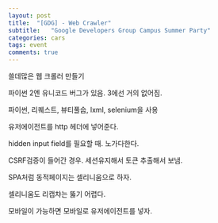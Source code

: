 ```yaml
---
layout: post
title:  "[GDG] - Web Crawler"
subtitle:   "Google Developers Group Campus Summer Party"
categories: cars
tags: event
comments: true
---
```


쓸데많은 웹 크롤러 만들기

파이썬 2엔 유니코드 버그가 있음. 3에선 거의 없어짐.

파이썬, 리퀘스트, 뷰티풀숩, lxml, selenium을 사용

유저에이전트를 http 헤더에 넣어준다.

hidden input field를 필요할 때. 노가다한다.

CSRF검증이 들어간 경우. 세션유지해서 토큰 추출해서 보냄.

SPA처럼 동적페이지는 셀리니움으로 하자.

셀리니움도 리캡챠는 뚫기 어렵다.

모바일이 가능하면 모바일로 유저에이전트를 넣자.
